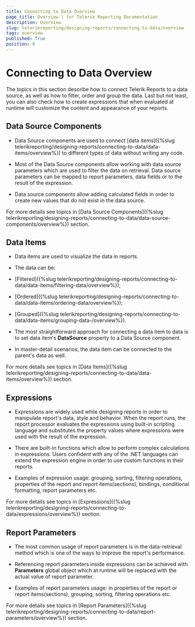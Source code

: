 ```yaml
---
title: Connecting to Data Overview
page_title: Overview | for Telerik Reporting Documentation
description: Overview
slug: telerikreporting/designing-reports/connecting-to-data/overview
tags: overview
published: True
position: 0
---
```


# Connecting to Data Overview



The topics in this section describe how to connect Telerik Reports to a data source, as well as
        how to filter, order and group the data. Last but not least, you can also check how to create expressions
        that when evaluated at runtime will customize the content and appearance of your reports.
      

## Data Source Components

* Data Source components are used to connect [data items]({%slug telerikreporting/designing-reports/connecting-to-data/data-items/overview%}) to different
              types of data without writing any code.
            

* Most of the Data Source components allow working with data source parameters which are used to filter the data on retrieval.
              Data source parameters can be mapped to report parameters, data fields or to the result of the expression.
            

* Data source components allow adding calculated fields in order to create new values that do not exist in the data source.
            

For more details see topics in [Data Source Components]({%slug telerikreporting/designing-reports/connecting-to-data/data-source-components/overview%}) section.
        

## Data Items

* Data items are used to visualize the data in reports.
            

* The data can be:
            

* [Filtered]({%slug telerikreporting/designing-reports/connecting-to-data/data-items/filtering-data/overview%});
                

* [Ordered]({%slug telerikreporting/designing-reports/connecting-to-data/data-items/ordering-data/overview%});
                

* [Grouped]({%slug telerikreporting/designing-reports/connecting-to-data/data-items/grouping-data-/overview%}).
                

* The most straightforward approach for connecting a data item to data is to set data item's __DataSource__ property to a Data Source component.
            

* In master-detail scenarios, the data item can be connected to the parent's data as well.
            

For more details see topics in [Data Items]({%slug telerikreporting/designing-reports/connecting-to-data/data-items/overview%}) section.
        

## Expressions

* Expressions are widely used while designing reports in order to manipulate report's data, style and behavior. When the report runs,
              the report processor evaluates the expressions using built-in scripting language and substitutes the property values where expressions were used
              with the result of the expression.
            

* There are built-in functions which allow to perform complex calculations in expressions. Users confident with any of the .NET languages
              can extend the expression engine in order to use custom functions in their reports.
            

* Examples of expression usage: grouping, sorting, filtering operations, properties of the report and report items(sections), bindings,
              conditional formatting, report parameters etc.
            

For more details see topics in [Expressions]({%slug telerikreporting/designing-reports/connecting-to-data/expressions/overview%}) section.
        

## Report Parameters

* The most common usage of report parameters is in the data-retrieval method which is one of the ways to improve the report's performance.
            

* Referencing report parameters inside expressions can be achieved with __Parameters__ global object which at runtme will be
              replaced with the actual value of report parameter.
            

* Examples of report parameters usage: in properties of the report or report items(sections), grouping, sorting, filtering operations etc.
            

For more details see topics in [Report Parameters]({%slug telerikreporting/designing-reports/connecting-to-data/report-parameters/overview%}) section.
        
